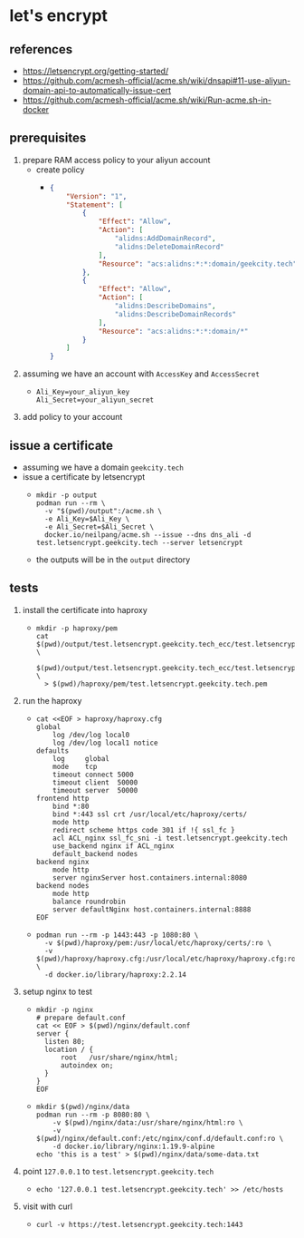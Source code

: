 # let's encrypt

## references

* https://letsencrypt.org/getting-started/
* https://github.com/acmesh-official/acme.sh/wiki/dnsapi#11-use-aliyun-domain-api-to-automatically-issue-cert
* https://github.com/acmesh-official/acme.sh/wiki/Run-acme.sh-in-docker

## prerequisites

1. prepare RAM access policy to your aliyun account
    * create policy
        + ```json
          {
              "Version": "1",
              "Statement": [
                  {
                      "Effect": "Allow",
                      "Action": [
                          "alidns:AddDomainRecord",
                          "alidns:DeleteDomainRecord"
                      ],
                      "Resource": "acs:alidns:*:*:domain/geekcity.tech"
                  },
                  {
                      "Effect": "Allow",
                      "Action": [
                          "alidns:DescribeDomains",
                          "alidns:DescribeDomainRecords"
                      ],
                      "Resource": "acs:alidns:*:*:domain/*"
                  }
              ]
          }
          ```
2. assuming we have an account with `AccessKey` and `AccessSecret`
    + ```shell
      Ali_Key=your_aliyun_key
      Ali_Secret=your_aliyun_secret
      ```
3. add policy to your account

## issue a certificate

* assuming we have a domain `geekcity.tech`
* issue a certificate by letsencrypt
    + ```shell
      mkdir -p output
      podman run --rm \
        -v "$(pwd)/output":/acme.sh \
        -e Ali_Key=$Ali_Key \
        -e Ali_Secret=$Ali_Secret \
        docker.io/neilpang/acme.sh --issue --dns dns_ali -d test.letsencrypt.geekcity.tech --server letsencrypt
      ```
    + the outputs will be in the `output` directory

## tests

1. install the certificate into haproxy
    * ```shell
      mkdir -p haproxy/pem
      cat $(pwd)/output/test.letsencrypt.geekcity.tech_ecc/test.letsencrypt.geekcity.tech.cer \
        $(pwd)/output/test.letsencrypt.geekcity.tech_ecc/test.letsencrypt.geekcity.tech.key \
        > $(pwd)/haproxy/pem/test.letsencrypt.geekcity.tech.pem
      ```
2. run the haproxy
    * ```shell
      cat <<EOF > haproxy/haproxy.cfg
      global
          log /dev/log local0
          log /dev/log local1 notice
      defaults
          log     global
          mode    tcp
          timeout connect 5000
          timeout client  50000
          timeout server  50000
      frontend http
          bind *:80
          bind *:443 ssl crt /usr/local/etc/haproxy/certs/
          mode http
          redirect scheme https code 301 if !{ ssl_fc }
          acl ACL_nginx ssl_fc_sni -i test.letsencrypt.geekcity.tech
          use_backend nginx if ACL_nginx
          default_backend nodes
      backend nginx
          mode http
          server nginxServer host.containers.internal:8080
      backend nodes
          mode http
          balance roundrobin
          server defaultNginx host.containers.internal:8888
      EOF
      ```
    * ```shell
      podman run --rm -p 1443:443 -p 1080:80 \
        -v $(pwd)/haproxy/pem:/usr/local/etc/haproxy/certs/:ro \
        -v $(pwd)/haproxy/haproxy.cfg:/usr/local/etc/haproxy/haproxy.cfg:ro \
        -d docker.io/library/haproxy:2.2.14
      ```
3. setup nginx to test
    * ```shell
      mkdir -p nginx
      # prepare default.conf
      cat << EOF > $(pwd)/nginx/default.conf
      server {
        listen 80;
        location / {
            root   /usr/share/nginx/html;
            autoindex on;
        }
      }
      EOF
      ```
    * ```shell
      mkdir $(pwd)/nginx/data
      podman run --rm -p 8080:80 \
          -v $(pwd)/nginx/data:/usr/share/nginx/html:ro \
          -v $(pwd)/nginx/default.conf:/etc/nginx/conf.d/default.conf:ro \
          -d docker.io/library/nginx:1.19.9-alpine
      echo 'this is a test' > $(pwd)/nginx/data/some-data.txt
      ```
4. point `127.0.0.1` to `test.letsencrypt.geekcity.tech`
    * ```shell
      echo '127.0.0.1 test.letsencrypt.geekcity.tech' >> /etc/hosts
      ```
5. visit with curl
    * ```shell
      curl -v https://test.letsencrypt.geekcity.tech:1443
      ```
